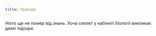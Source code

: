 ```yaml
---
title: Підозра
---
```


Ніхто ще не помер від знань. Хоча скелет у кабінеті біології викликає деякі підозри.
